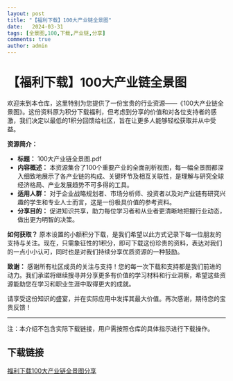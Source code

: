 ```yaml
---
layout: post
title: "【福利下载】100大产业链全景图"
date:   2024-03-31
tags: [全景图,100,下载,产业链,分享]
comments: true
author: admin
---
```

# 【福利下载】100大产业链全景图

欢迎来到本仓库，这里特别为您提供了一份宝贵的行业资源——《100大产业链全景图》。这份资料原为积分下载福利，但考虑到分享的价值和对各位支持者的感激，我们决定以最低的1积分回馈给社区，旨在让更多人能够轻松获取并从中受益。

**资源简介：**
- **标题：** 100大产业链全景图.pdf
- **内容概述：** 本资源集合了100个重要产业的全面剖析视图，每一幅全景图都深入细致地展示了各产业链的构成、关键环节及相互关联性，是理解与研究全球经济格局、产业发展趋势不可多得的工具。
- **适用人群：** 对于企业战略规划者、市场分析师、投资者以及对产业链有研究兴趣的学生和专业人士而言，这是一份极具价值的参考资料。
- **分享目的：** 促进知识共享，助力每位学习者和从业者更清晰地把握行业动态，做出更为明智的决策。

**如何获取？**
原本设置的小额积分下载，是我们希望以此方式记录下每一位朋友的支持与关注。现在，只需象征性的1积分，即可下载这份珍贵的资料，表达对我们的一点小小认可，同时也是对我们持续分享优质资源的一种鼓励。

**致谢：**
感谢所有社区成员的关注与支持！您的每一次下载和支持都是我们前进的动力。我们承诺将继续搜寻并分享更多有价值的学习材料和行业洞察，希望这些资源能助您在学习和职业生涯中取得更大的成就。

请享受这份知识的盛宴，并在实际应用中发挥其最大价值。再次感谢，期待您的宝贵反馈！

---

注：本介绍不包含实际下载链接，用户需按照仓库的具体指示进行下载操作。

## 下载链接

[福利下载100大产业链全景图分享](https://pan.quark.cn/s/84ab03ecf098)